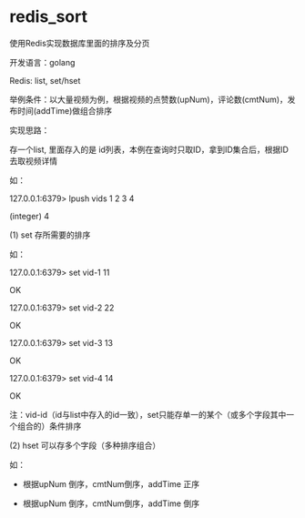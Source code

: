 # redis_sort
使用Redis实现数据库里面的排序及分页

开发语言：golang

Redis: list, set/hset

举例条件：以大量视频为例，根据视频的点赞数(upNum)，评论数(cmtNum)，发布时间(addTime)做组合排序

实现思路：

存一个list, 里面存入的是 id列表，本例在查询时只取ID，拿到ID集合后，根据ID去取视频详情

如：

127.0.0.1:6379> lpush vids 1 2 3 4

(integer) 4

(1) set 存所需要的排序

如：

127.0.0.1:6379> set vid-1 11

OK

127.0.0.1:6379> set vid-2 22

OK

127.0.0.1:6379> set vid-3 13

OK

127.0.0.1:6379> set vid-4 14

OK

注：vid-id（id与list中存入的id一致），set只能存单一的某个（或多个字段其中一个组合的）条件排序

(2) hset 可以存多个字段（多种排序组合）

如：

 - 根据upNum 倒序，cmtNum倒序，addTime 正序

 - 根据upNum 倒序，cmtNum倒序，addTime 倒序
 





